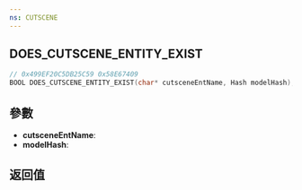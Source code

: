 ```yaml
---
ns: CUTSCENE
---
```

## DOES_CUTSCENE_ENTITY_EXIST

```c
// 0x499EF20C5DB25C59 0x58E67409
BOOL DOES_CUTSCENE_ENTITY_EXIST(char* cutsceneEntName, Hash modelHash);
```


## 參數
* **cutsceneEntName**: 
* **modelHash**: 

## 返回值

